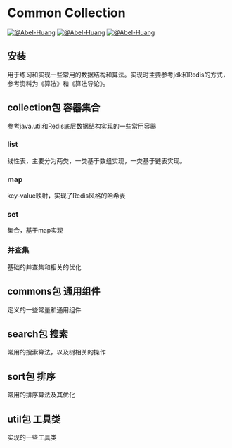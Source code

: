 # Common Collection
[![@Abel-Huang](https://img.shields.io/sonar/http/sonar.petalslink.com/org.ow2.petals%3Apetals-se-ase/coverage.svg)](https://github.com/Abel-Huang/common-collection)
[![@Abel-Huang](https://img.shields.io/packagist/l/doctrine/orm.svg)](https://github.com/Abel-Huang/common-collection)
[![@Abel-Huang](https://img.shields.io/uptimerobot/status/m778918918-3e92c097147760ee39d02d36.svg)](https://github.com/Abel-Huang/common-collection)


## 安装
用于练习和实现一些常用的数据结构和算法。实现时主要参考jdk和Redis的方式，参考资料为《算法》和《算法导论》。
## collection包 容器集合
参考java.util和Redis底层数据结构实现的一些常用容器
### list
线性表，主要分为两类，一类基于数组实现，一类基于链表实现。
### map
key-value映射，实现了Redis风格的哈希表
### set
集合，基于map实现
### 并查集
基础的并查集和相关的优化

## commons包 通用组件
定义的一些常量和通用组件

## search包 搜索
常用的搜索算法，以及树相关的操作

## sort包 排序
常用的排序算法及其优化

## util包 工具类
实现的一些工具类